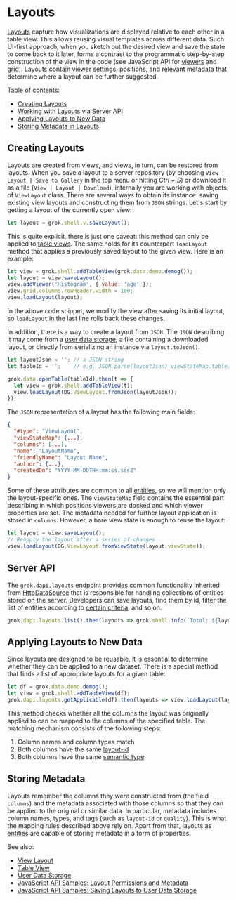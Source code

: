 <!-- TITLE: Use Layouts -->

# Layouts

[Layouts](../../visualize/view-layout.md) capture how visualizations are displayed relative to each
other in a table view. This allows reusing visual templates across different data. Such UI-first
approach, when you sketch out the desired view and save the state to come back to it later, forms a
contrast to the programmatic step-by-step construction of the view in the code (see JavaScript API
for [viewers](manipulate-viewers.md) and [grid](customize-grid.md)). Layouts contain viewer settings,
positions, and relevant metadata that determine where a layout can be further suggested.

Table of contents:
  - [Creating Layouts](#creating-layouts)
  - [Working with Layouts via Server API](#server-api)
  - [Applying Layouts to New Data](#applying-layouts-to-new-data)
  - [Storing Metadata in Layouts](#storing-metadata)

## Creating Layouts

Layouts are created from views, and views, in turn, can be restored from layouts. When you save a
layout to a server repository (by choosing `View | Layout | Save to Gallery` in the top menu or
hitting _Ctrl + S_) or download it as a file (`View | Layout | Download`), internally you are
working with objects of `ViewLayout` class. There are several ways to obtain its instance: saving
existing view layouts and constructing them from `JSON` strings. Let's start by getting a layout of the
currently open view:

```js
let layout = grok.shell.v.saveLayout();
```

This is quite explicit, there is just one caveat: this method can only be applied to
[table views](../../overview/table-view.md). The same holds for its counterpart `loadLayout`
method that applies a previously saved layout to the given view. Here is an example:

```js
let view = grok.shell.addTableView(grok.data.demo.demog());
let layout = view.saveLayout();
view.addViewer('Histogram', { value: 'age' });
view.grid.columns.rowHeader.width = 100;
view.loadLayout(layout);
```

In the above code snippet, we modify the view after saving its initial layout, so
`loadLayout` in the last line rolls back these changes.

In addition, there is a way to create a layout from `JSON`. The `JSON` describing it may come from a
[user data storage](https://public.datagrok.ai/js/samples/ui/views/layouts), a file containing a
downloaded layout, or directly from serializing an instance via `layout.toJson()`.

```js
let layoutJson = ''; // a JSON string
let tableId = '';    // e.g. JSON.parse(layoutJson).viewStateMap.tableId

grok.data.openTable(tableId).then(t => {
  let view = grok.shell.addTableView(t);
  view.loadLayout(DG.ViewLayout.fromJson(layoutJson));
});
```

The `JSON` representation of a layout has the following main fields:

```json
{
  "#type": "ViewLayout",
  "viewStateMap": {...},
  "columns": [...],
  "name": "LayoutName",
  "friendlyName": "Layout Name",
  "author": {...},
  "createdOn": "YYYY-MM-DDTHH:mm:ss.sssZ"
}
```

Some of these attributes are common to all [entities](../../overview/objects.md), so we will mention
only the layout-specific ones. The `viewStateMap` field contains the essential part describing in
which positions viewers are docked and which viewer properties are set. The metadata needed for further
layout application is stored in `columns`. However, a bare view state is enough to reuse the layout:

```js
let layout = view.saveLayout();
// Reapply the layout after a series of changes
view.loadLayout(DG.ViewLayout.fromViewState(layout.viewState));
```

## Server API

The `grok.dapi.layouts` endpoint provides common functionality inherited from
[HttpDataSource](https://datagrok.ai/js-api/classes/dg.httpdatasource) that is responsible for handling collections
of entities stored on the server. Developers can save layouts, find them by id, filter the list of entities
according to [certain criteria](../../overview/smart-search.md), and so on.

```js
grok.dapi.layouts.list().then(layouts => grok.shell.info(`Total: ${layouts.length}`));
```

## Applying Layouts to New Data

Since layouts are designed to be reusable, it is essential to determine whether they can be applied
to a new dataset. There is a special method that finds a list of appropriate layouts for a given table:

```js
let df = grok.data.demo.demog();
let view = grok.shell.addTableView(df);
grok.dapi.layouts.getApplicable(df).then(layouts => view.loadLayout(layouts[0]));
```

This method checks whether all the columns the layout was originally applied to can be mapped
to the columns of the specified table. The matching mechanism consists of the following steps:

  1. Column names and column types match
  2. Both columns have the same [layout-id](../../discover/tags.md#layout-id)
  3. Both columns have the same [semantic type](../../discover/tags.md#quality)

## Storing Metadata

Layouts remember the columns they were constructed from (the field `columns`) and the metadata
associated with those columns so that they can be applied to the original or similar data. In
particular, metadata includes column names, types, and tags (such as `layout-id` or `quality`).
This is what the mapping rules described above rely on. Apart from that, layouts as
[entities](../../overview/objects.md) are capable of storing metadata in a form of properties.

See also:
  - [View Layout](../../visualize/view-layout.md)
  - [Table View](../../overview/table-view.md)
  - [User Data Storage](../user-data-storage.md)
  - [JavaScript API Samples: Layout Permissions and Metadata](https://public.datagrok.ai/js/samples/dapi/layouts-and-permissions)
  - [JavaScript API Samples: Saving Layouts to User Data Storage](https://public.datagrok.ai/js/samples/ui/views/layouts)
